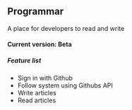 ## Programmar
A place for developers to read and write

#### Current version: Beta
##### *Feature list*
- Sign in with Github
- Follow system using Githubs API
- Write articles
- Read articles
